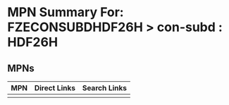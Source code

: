 



# MPN Summary For: FZECONSUBDHDF26H > con-subd : HDF26H

## MPNs
  

|MPN|Direct Links|Search Links|
| :--- | :--- | :--- |
||||
